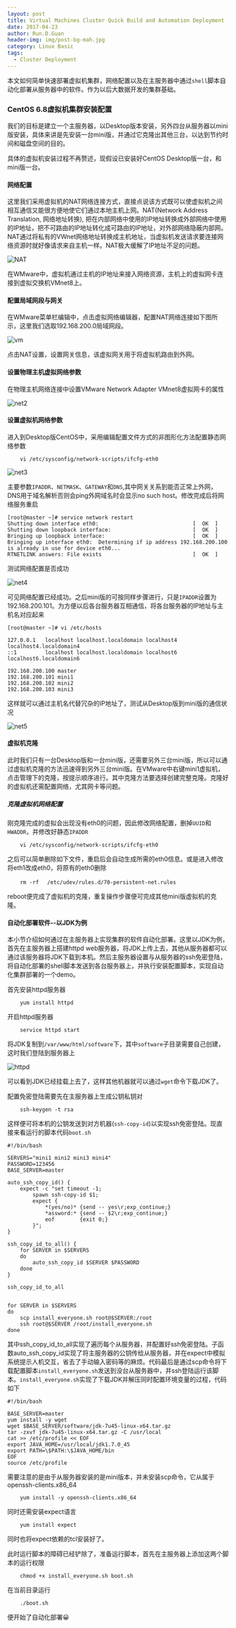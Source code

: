 ```yaml
---
layout: post
title: Virtual Machines Cluster Quick Build and Automation Deployment
date: 2017-04-23
author: Run.D.Guan
header-img: img/post-bg-mah.jpg
category: Linux Basic
tags:
  - Cluster Deployment
---
```


本文如何简单快速部署虚拟机集群，网络配置以及在主服务器中通过`shell`脚本自动化部署从服务器中的软件。作为以后大数据开发的集群基础。

### CentOS 6.8虚拟机集群安装配置

我们的目标是建立一个主服务器，以Desktop版本安装，另外四台从服务器以mini版安装，具体来讲是先安装一台mini版，并通过它克隆出其他三台，以达到节约时间和磁盘空间的目的。

具体的虚拟机安装过程不再赘述，现假设已安装好CentOS Desktop版一台，和mini版一台。

#### 网络配置

这里我们采用虚拟机的NAT网络连接方式，直接点说该方式既可以使虚拟机之间相互通信又能很方便地使它们通过本地主机上网。NAT(Network Address Translation, 网络地址转换), 把在内部网络中使用的IP地址转换成外部网络中使用的IP地址，把不可路由的IP地址转化成可路由的IP地址，对外部网络隐蔽内部网。NAT通过将私有的VWnet网络地址转换成主机地址，当虚拟机发送请求要连接网络资源时就好像请求来自主机一样。NAT极大缓解了IP地址不足的问题。

![NAT](https://www.vmware.com/support/ws55/doc/img/nat_1.png)

在WMware中，虚拟机通过主机的IP地址来接入网络资源，主机上的虚拟网卡连接到虚拟交换机VMnet8上。

#### 配置局域网段与网关

在WMware菜单栏编辑中，点击虚拟网络编辑器，配置NAT网络连接如下图所示，这里我们选取192.168.200.0局域网段。

![vm](http://7xqutp.com1.z0.glb.clouddn.com/net1.png)

点击NAT设置，设置网关信息，该虚拟网关用于将虚拟机路由到外网。

#### 设置物理主机虚拟网络参数

在物理主机网络连接中设置VMware Network Adapter VMnet8虚拟网卡的属性

![net2](http://7xqutp.com1.z0.glb.clouddn.com/net2.png)

#### 设置虚拟机网络参数

进入到Desktop版CentOS中，采用编辑配置文件方式的非图形化方法配置静态网络参数

```
    vi /etc/sysconfig/network-scripts/ifcfg-eth0
```

![net3](http://7xqutp.com1.z0.glb.clouddn.com/net3.png)

主要参数`IPADDR`、`NETMASK`、`GATEWAY`和`DNS`,其中网关关系到能否正常上外网，DNS用于域名解析否则会ping外网域名时会显示no such host。修改完成后将网络服务重启

```
[root@master ~]# service network restart
Shutting down interface eth0:                              [  OK  ]
Shutting down loopback interface:                          [  OK  ]
Bringing up loopback interface:                            [  OK  ]
Bringing up interface eth0:  Determining if ip address 192.168.200.100 is already in use for device eth0...
RTNETLINK answers: File exists                             [  OK  ]
```

测试网络配置是否成功

![net4](http://7xqutp.com1.z0.glb.clouddn.com/net4.png)

可见网络配置已经成功。之后mini版的可按同样步骤进行，只是`IPADDR`设置为192.168.200.101。为方便以后各台服务器互相通信，将各台服务器的IP地址与主机名对应起来

```
[root@master ~]# vi /etc/hosts

127.0.0.1   localhost localhost.localdomain localhost4 localhost4.localdomain4
::1         localhost localhost.localdomain localhost6 localhost6.localdomain6

192.168.200.100 master
192.168.200.101 mini1
192.168.200.102 mini2
192.168.200.103 mini3
```

这样就可以通过主机名代替冗杂的IP地址了，测试从Desktop版到mini版的通信状况

![net5](http://7xqutp.com1.z0.glb.clouddn.com/net5.png)

#### 虚拟机克隆

此时我们只有一台Desktop版和一台mini版，还需要另外三台mini版，所以可以通过虚拟机克隆的方法迅速得到另外三台mini版。在VMware中右键mini1虚拟机，点击管理下的克隆，按提示顺序进行。其中克隆方法要选择创建完整克隆。克隆好的虚拟机还需配置网络，尤其网卡等问题。

##### 克隆虚拟机网络配置

刚克隆完成的虚拟会出现没有eth0的问题，因此修改网络配置，删掉`UUID`和`HWADDR`，并修改好静态`IPADDR`

```
    vi /etc/sysconfig/network-scripts/ifcfg-eth0
```

之后可以简单删除如下文件，重启后会自动生成所需的eth0信息。或是进入修改将eth1改成eth0，将原有的eth0删除

```
    rm -rf 　/etc/udev/rules.d/70-persistent-net.rules
```

reboot便完成了虚拟机的克隆，重复操作步骤便可完成其他mini版虚拟机的克隆。

#### 自动化部署软件--以JDK为例

本小节介绍如何通过在主服务器上实现集群的软件自动化部署。这里以JDK为例，首先在主服务器上搭建httpd web服务器，将JDK上传上去，其他从服务器都可以通过该服务器将JDK下载到本机。然后主服务器设置与从服务器的ssh免密登陆，将自动化部署的shell脚本发送到各台服务器上，并执行安装配置脚本，实现自动化集群部署的一个demo。

首先安装httpd服务器

```
    yum install httpd
```

开启httpd服务器

        service httpd start

将JDK复制到`/var/www/html/software`下，其中`software`子目录需要自己创建，这时我们登陆到服务器上

![httpd](http://7xqutp.com1.z0.glb.clouddn.com/httpd.png)

可以看到JDK已经挂载上去了，这样其他机器就可以通过`wget`命令下载JDK了。

配置免密登陆需要先在主服务器上生成公钥私钥对

        ssh-keygen -t rsa

这样便可将本机的公钥发送到对方机器(`ssh-copy-id`)以实现ssh免密登陆。现直接来看运行的脚本代码`boot.sh`

```shell
#!/bin/bash

SERVERS="mini1 mini2 mini3 mini4"
PASSWORD=123456
BASE_SERVER=master

auto_ssh_copy_id() {
    expect -c "set timeout -1;
        spawn ssh-copy-id $1;
        expect {
            *(yes/no)* {send -- yes\r;exp_continue;}
            *assword:* {send -- $2\r;exp_continue;}
            eof        {exit 0;}
        }";
}

ssh_copy_id_to_all() {
    for SERVER in $SERVERS
    do
        auto_ssh_copy_id $SERVER $PASSWORD
    done
}

ssh_copy_id_to_all


for SERVER in $SERVERS
do
    scp install_everyone.sh root@$SERVER:/root
    ssh root@$SERVER /root/install_everyone.sh
done
```

其中ssh_copy_id_to_all实现了遍历每个从服务器，并配置好ssh免密登陆。子函数auto_ssh_copy_id实现了将主服务器的公钥传给从服务器，并在expect中模拟系统提示人机交互，省去了手动输入密码等的麻烦。代码最后是通过scp命令将下载配置脚本`install_everyone.sh`发送到没台从服务器中，并ssh登陆运行该脚本。`install_everyone.sh`实现了下载JDK并解压同时配置环境变量的过程，代码如下

```shell
#!/bin/bash

BASE_SERVER=master
yum install -y wget
wget $BASE_SERVER/software/jdk-7u45-linux-x64.tar.gz
tar -zxvf jdk-7u45-linux-x64.tar.gz -C /usr/local
cat >> /etc/profile << EOF
export JAVA_HOME=/usr/local/jdk1.7.0_45
export PATH=\$PATH:\$JAVA_HOME/bin
EOF
source /etc/profile
```

需要注意的是由于从服务器安装的是mini版本，并未安装scp命令，它从属于openssh-clients.x86_64

        yum install -y openssh-clients.x86_64

同时还需安装expect语言

        yum install expect

同时也将expect依赖的tcl安装好了。

此时运行脚本的障碍已经铲除了，准备运行脚本，首先在主服务器上添加这两个脚本的运行权限

        chmod +x install_everyone.sh boot.sh

在当前目录运行

        ./boot.sh

便开始了自动化部署:grinning:
